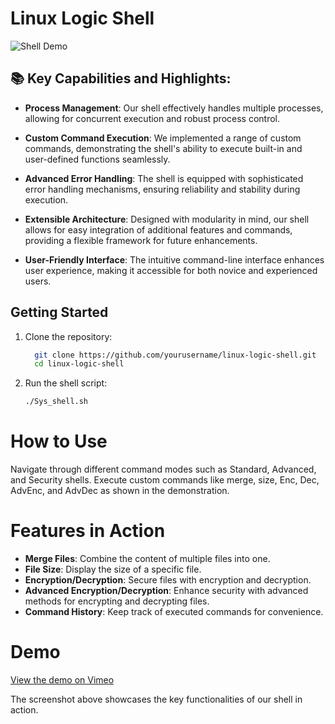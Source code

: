 # Linux Logic Shell

![Shell Demo](https://github.com/yourusername/linux-logic-shell/blob/main/path/to/image.png)

## 📚 Key Capabilities and Highlights:

- **Process Management**: Our shell effectively handles multiple processes, allowing for concurrent execution and robust process control.

- **Custom Command Execution**: We implemented a range of custom commands, demonstrating the shell's ability to execute built-in and user-defined functions seamlessly.

- **Advanced Error Handling**: The shell is equipped with sophisticated error handling mechanisms, ensuring reliability and stability during execution.

- **Extensible Architecture**: Designed with modularity in mind, our shell allows for easy integration of additional features and commands, providing a flexible framework for future enhancements.

- **User-Friendly Interface**: The intuitive command-line interface enhances user experience, making it accessible for both novice and experienced users.

## Getting Started

1. Clone the repository:

   ```bash
     git clone https://github.com/yourusername/linux-logic-shell.git
     cd linux-logic-shell

2. Run the shell script:
   ```bash
   ./Sys_shell.sh

# How to Use
Navigate through different command modes such as Standard, Advanced, and Security shells.
Execute custom commands like merge, size, Enc, Dec, AdvEnc, and AdvDec as shown in the demonstration.

# Features in Action
- **Merge Files**: Combine the content of multiple files into one.
- **File Size**: Display the size of a specific file.
- **Encryption/Decryption**: Secure files with encryption and decryption.
- **Advanced Encryption/Decryption**: Enhance security with advanced methods for encrypting and decrypting files.
- **Command History**: Keep track of executed commands for convenience.
# Demo
[View the demo on Vimeo](https://vimeo.com/1064476327)

The screenshot above showcases the key functionalities of our shell in action.
